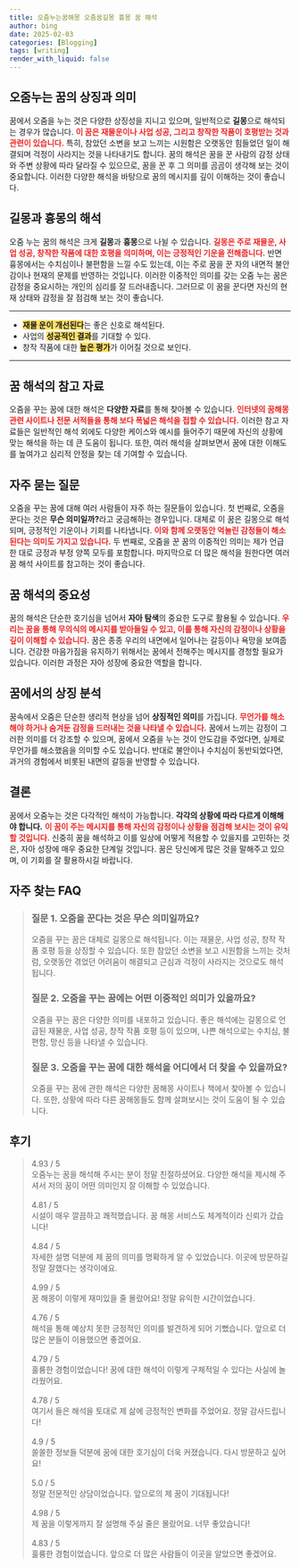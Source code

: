 ```yaml
---
title: 오줌누는꿈해몽 오줌꿈길몽 흉몽 꿈 해석
author: bing
date: 2025-02-03
categories: [Blogging]
tags: [writing]
render_with_liquid: false
---
```



<h2 id='오줌누는 꿈의 상징과 의미'>오줌누는 꿈의 상징과 의미</h2>

<p>꿈에서 오줌을 누는 것은 다양한 상징성을 지니고 있으며, 일반적으로 <b>길몽</b>으로 해석되는 경우가 많습니다. <b><span style="color: #ee2323;">이 꿈은 재물운이나 사업 성공, 그리고 창작한 작품이 호평받는 것과 관련이 있습니다.</span></b> 특히, 참았던 소변을 보고 느끼는 시원함은 오랫동안 힘들었던 일이 해결되며 걱정이 사라지는 것을 나타내기도 합니다. 꿈의 해석은 꿈을 꾼 사람의 감정 상태와 주변 상황에 따라 달라질 수 있으므로, 꿈을 꾼 후 그 의미를 곰곰이 생각해 보는 것이 중요합니다. 이러한 다양한 해석을 바탕으로 꿈의 메시지를 깊이 이해하는 것이 좋습니다.</p>

<h2 id='길몽과 흉몽의 해석'>길몽과 흉몽의 해석</h2>

<p>오줌 누는 꿈의 해석은 크게 <b>길몽</b>과 <b>흉몽</b>으로 나뉠 수 있습니다. <b><span style="color: #ee2323;">길몽은 주로 재물운, 사업 성공, 창작한 작품에 대한 호평을 의미하며, 이는 긍정적인 기운을 전해줍니다.</span></b> 반면 흉몽에서는 수치심이나 불편함을 느낄 수도 있는데, 이는 주로 꿈을 꾼 자의 내면적 불안감이나 현재의 문제를 반영하는 것입니다. 이러한 이중적인 의미를 갖는 오줌 누는 꿈은 감정을 중요시하는 개인의 심리를 잘 드러내줍니다. 그러므로 이 꿈을 꾼다면 자신의 현재 상태와 감정을 잘 점검해 보는 것이 좋습니다.</p>

<hr />

<ul>
    <li><b><span style="background-color: #ffe066;">재물 운이 개선된다</span></b>는 좋은 신호로 해석된다.</li>
    <li>사업의 <b><span style="background-color: #ffe066;">성공적인 결과</span></b>를 기대할 수 있다.</li>
    <li>창작 작품에 대한 <b><span style="background-color: #ffe066;">높은 평가</span></b>가 이어질 것으로 보인다.</li>
</ul>

<hr />

<h2 id='꿈 해석의 참고 자료'>꿈 해석의 참고 자료</h2>

<p>오줌을 꾸는 꿈에 대한 해석은 <b>다양한 자료</b>를 통해 찾아볼 수 있습니다. <b><span style="color: #ee2323;">인터넷의 꿈해몽 관련 사이트나 전문 서적들을 통해 보다 폭넓은 해석을 접할 수 있습니다.</span></b> 이러한 참고 자료들은 일반적인 해석 외에도 다양한 케이스와 예시를 들어주기 때문에 자신의 상황에 맞는 해석을 하는 데 큰 도움이 됩니다. 또한, 여러 해석을 살펴보면서 꿈에 대한 이해도를 높여가고 심리적 안정을 찾는 데 기여할 수 있습니다.</p>

<h2 id='자주 묻는 질문'>자주 묻는 질문</h2>

<p>오줌을 꾸는 꿈에 대해 여러 사람들이 자주 하는 질문들이 있습니다. 첫 번째로, 오줌을 꾼다는 것은 <b>무슨 의미일까?</b>라고 궁금해하는 경우입니다. 대체로 이 꿈은 길몽으로 해석되며, 긍정적인 기운이나 기회를 나타냅니다. <b><span style="color: #ee2323;">이와 함께 오랫동안 억눌린 감정들이 해소된다는 의미도 가지고 있습니다.</span></b> 두 번째로, 오줌을 꾼 꿈의 이중적인 의미는 제가 언급한 대로 긍정과 부정 양쪽 모두를 포함합니다. 마지막으로 더 많은 해석을 원한다면 여러 꿈 해석 사이트를 참고하는 것이 좋습니다.</p>

<h2 id='꿈 해석의 중요성'>꿈 해석의 중요성</h2>

<p>꿈의 해석은 단순한 호기심을 넘어서 <b>자아 탐색</b>의 중요한 도구로 활용될 수 있습니다. <b><span style="color: #ee2323;">우리는 꿈을 통해 무의식의 메시지를 받아들일 수 있고, 이를 통해 자신의 감정이나 상황을 깊이 이해할 수 있습니다.</span></b> 꿈은 종종 우리의 내면에서 일어나는 갈등이나 욕망을 보여줍니다. 건강한 마음가짐을 유지하기 위해서는 꿈에서 전해주는 메시지를 경청할 필요가 있습니다. 이러한 과정은 자아 성장에 중요한 역할을 합니다.</p>

<h2 id='꿈에서의 상징 분석'>꿈에서의 상징 분석</h2>

<p>꿈속에서 오줌은 단순한 생리적 현상을 넘어 <b>상징적인 의미</b>를 가집니다. <b><span style="color: #ee2323;">무언가를 해소해야 하거나 숨겨둔 감정을 드러내는 것을 나타낼 수 있습니다.</span></b> 꿈에서 느끼는 감정이 그러한 의미를 더 강조할 수 있으며, 꿈에서 오줌을 누는 것이 안도감을 주었다면, 실제로 무언가를 해소했음을 의미할 수도 있습니다. 반대로 불안이나 수치심이 동반되었다면, 과거의 경험에서 비롯된 내면의 갈등을 반영할 수 있습니다.</p>

<h2 id='결론'>결론</h2>

<p>꿈에서 오줌누는 것은 다각적인 해석이 가능합니다. <b>각각의 상황에 따라 다르게 이해해야 합니다.</b> <b><span style="color: #ee2323;">이 꿈이 주는 메시지를 통해 자신의 감정이나 상황을 점검해 보시는 것이 유익할 것입니다.</span></b> 신중히 꿈을 해석하고 이를 일상에 어떻게 적용할 수 있을지를 고민하는 것은, 자아 성장에 매우 중요한 단계일 것입니다. 꿈은 당신에게 많은 것을 말해주고 있으며, 이 기회를 잘 활용하시길 바랍니다.</p>


<h2 id='자주_찾는_FAQ'>자주 찾는 FAQ</h2>
<div itemscope="" itemtype="https://schema.org/FAQPage"> 
<blockquote> 
<div itemscope="" itemprop="mainEntity" itemtype="https://schema.org/Question"> 
<h3 itemprop="name">질문 1. 오줌을 꾼다는 것은 무슨 의미일까요?</h3> 
<div itemscope="" itemprop="acceptedAnswer" itemtype="https://schema.org/Answer"> 
<span itemprop="text"> 
<p>오줌을 꾸는 꿈은 대체로 길몽으로 해석됩니다. 이는 재물운, 사업 성공, 창작 작품 호평 등을 상징할 수 있습니다. 또한 참았던 소변을 보고 시원함을 느끼는 것처럼, 오랫동안 겪었던 어려움이 해결되고 근심과 걱정이 사라지는 것으로도 해석됩니다.</p> 
</span> 
</div> 
</div> 
<div itemscope="" itemprop="mainEntity" itemtype="https://schema.org/Question"> 
<h3 itemprop="name">질문 2. 오줌을 꾸는 꿈에는 어떤 이중적인 의미가 있을까요?</h3> 
<div itemscope="" itemprop="acceptedAnswer" itemtype="https://schema.org/Answer"> 
<span itemprop="text"> 
<p>오줌을 꾸는 꿈은 다양한 의미를 내포하고 있습니다. 좋은 해석에는 길몽으로 언급된 재물운, 사업 성공, 창작 작품 호평 등이 있으며, 나쁜 해석으로는 수치심, 불편함, 망신 등을 나타낼 수 있습니다.</p> 
</span> 
</div> 
</div> 
<div itemscope="" itemprop="mainEntity" itemtype="https://schema.org/Question"> 
<h3 itemprop="name">질문 3. 오줌을 꾸는 꿈에 대한 해석을 어디에서 더 찾을 수 있을까요?</h3> 
<div itemscope="" itemprop="acceptedAnswer" itemtype="https://schema.org/Answer"> 
<span itemprop="text"> 
<p>오줌을 꾸는 꿈에 관한 해석은 다양한 꿈해몽 사이트나 책에서 찾아볼 수 있습니다. 또한, 상황에 따라 다른 꿈해몽들도 함께 살펴보시는 것이 도움이 될 수 있습니다.</p> 
</span> 
</div> 
</div> 
</blockquote> 
</div>
<h2 id='후기'>후기</h2>
<div itemscope itemtype="https://schema.org/Product">
  <blockquote>
  <div itemprop="review" itemscope itemtype="https://schema.org/Review">
      <div itemprop="reviewRating" itemscope itemtype="https://schema.org/Rating"> <span itemprop="ratingValue">4.93</span> / <span itemprop="bestRating">5</span> </div>
      <span itemprop="reviewBody">오줌누는 꿈을 해석해 주시는 분이 정말 친절하셨어요. 다양한 해석을 제시해 주셔서 저의 꿈이 어떤 의미인지 잘 이해할 수 있었습니다.</span>
  </div>
  <br>
  <div itemprop="review" itemscope itemtype="https://schema.org/Review">
      <div itemprop="reviewRating" itemscope itemtype="https://schema.org/Rating"> <span itemprop="ratingValue">4.81</span> / <span itemprop="bestRating">5</span> </div>
      <span itemprop="reviewBody">시설이 매우 깔끔하고 쾌적했습니다. 꿈 해몽 서비스도 체계적이라 신뢰가 갔습니다!</span>
  </div>
  <br>
  <div itemprop="review" itemscope itemtype="https://schema.org/Review">
      <div itemprop="reviewRating" itemscope itemtype="https://schema.org/Rating"> <span itemprop="ratingValue">4.84</span> / <span itemprop="bestRating">5</span> </div>
      <span itemprop="reviewBody">자세한 설명 덕분에 제 꿈의 의미를 명확하게 알 수 있었습니다. 이곳에 방문하길 정말 잘했다는 생각이에요.</span>
  </div>
  <br>
  <div itemprop="review" itemscope itemtype="https://schema.org/Review">
      <div itemprop="reviewRating" itemscope itemtype="https://schema.org/Rating"> <span itemprop="ratingValue">4.99</span> / <span itemprop="bestRating">5</span> </div>
      <span itemprop="reviewBody">꿈 해몽이 이렇게 재미있을 줄 몰랐어요! 정말 유익한 시간이었습니다.</span>
  </div>
  <br>
  <div itemprop="review" itemscope itemtype="https://schema.org/Review">
      <div itemprop="reviewRating" itemscope itemtype="https://schema.org/Rating"> <span itemprop="ratingValue">4.76</span> / <span itemprop="bestRating">5</span> </div>
      <span itemprop="reviewBody">해석을 통해 예상치 못한 긍정적인 의미를 발견하게 되어 기뻤습니다. 앞으로 더 많은 분들이 이용했으면 좋겠어요.</span>
  </div>
  <br>
  <div itemprop="review" itemscope itemtype="https://schema.org/Review">
      <div itemprop="reviewRating" itemscope itemtype="https://schema.org/Rating"> <span itemprop="ratingValue">4.79</span> / <span itemprop="bestRating">5</span> </div>
      <span itemprop="reviewBody">훌륭한 경험이었습니다! 꿈에 대한 해석이 이렇게 구체적일 수 있다는 사실에 놀라웠어요.</span>
  </div>
  <br>
  <div itemprop="review" itemscope itemtype="https://schema.org/Review">
      <div itemprop="reviewRating" itemscope itemtype="https://schema.org/Rating"> <span itemprop="ratingValue">4.78</span> / <span itemprop="bestRating">5</span> </div>
      <span itemprop="reviewBody">여기서 들은 해석을 토대로 제 삶에 긍정적인 변화를 주었어요. 정말 감사드립니다!</span>
  </div>
  <br>
  <div itemprop="review" itemscope itemtype="https://schema.org/Review">
      <div itemprop="reviewRating" itemscope itemtype="https://schema.org/Rating"> <span itemprop="ratingValue">4.9</span> / <span itemprop="bestRating">5</span> </div>
      <span itemprop="reviewBody">쏠쏠한 정보들 덕분에 꿈에 대한 호기심이 더욱 커졌습니다. 다시 방문하고 싶어요!</span>
  </div>
  <br>
  <div itemprop="review" itemscope itemtype="https://schema.org/Review">
      <div itemprop="reviewRating" itemscope itemtype="https://schema.org/Rating"> <span itemprop="ratingValue">5.0</span> / <span itemprop="bestRating">5</span> </div>
      <span itemprop="reviewBody">정말 전문적인 상담이었습니다. 앞으로의 제 꿈이 기대됩니다!</span>
  </div>
  <br>
  <div itemprop="review" itemscope itemtype="https://schema.org/Review">
      <div itemprop="reviewRating" itemscope itemtype="https://schema.org/Rating"> <span itemprop="ratingValue">4.98</span> / <span itemprop="bestRating">5</span> </div>
      <span itemprop="reviewBody">제 꿈을 이렇게까지 잘 설명해 주실 줄은 몰랐어요. 너무 좋았습니다!</span>
  </div>
  <br>
  <div itemprop="review" itemscope itemtype="https://schema.org/Review">
      <div itemprop="reviewRating" itemscope itemtype="https://schema.org/Rating"> <span itemprop="ratingValue">4.83</span> / <span itemprop="bestRating">5</span> </div>
      <span itemprop="reviewBody">훌륭한 경험이었습니다. 앞으로 더 많은 사람들이 이곳을 알았으면 좋겠어요.</span>
  </div>
  </blockquote>
</div>
